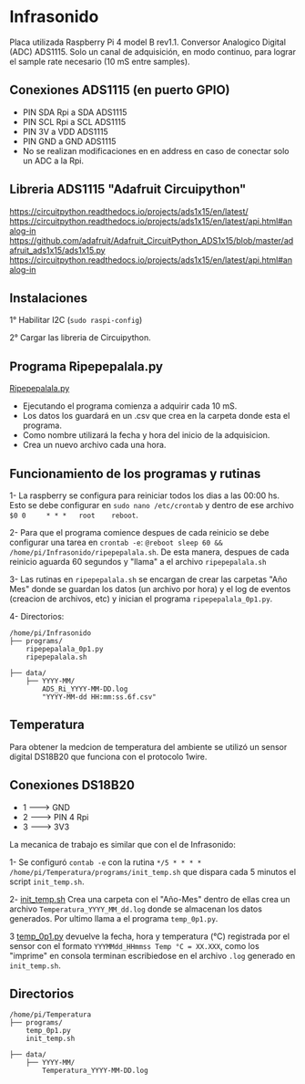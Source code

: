 # Infrasonido
Placa utilizada Raspberry Pi 4 model B rev1.1.
Conversor Analogico Digital (ADC) ADS1115.
Solo un canal de adquisición, en modo continuo, para lograr el sample rate necesario (10 mS entre samples).

## Conexiones ADS1115 (en puerto GPIO)
  - PIN SDA Rpi a SDA ADS1115
  - PIN SCL Rpi a SCL ADS1115
  - PIN 3V a VDD ADS1115
  - PIN GND a GND ADS1115
  - No se realizan modificaciones en en address en caso de conectar solo un ADC a la Rpi.

## Libreria ADS1115 "Adafruit Circuipython"

https://circuitpython.readthedocs.io/projects/ads1x15/en/latest/
https://circuitpython.readthedocs.io/projects/ads1x15/en/latest/api.html#analog-in
https://github.com/adafruit/Adafruit_CircuitPython_ADS1x15/blob/master/adafruit_ads1x15/ads1x15.py
https://circuitpython.readthedocs.io/projects/ads1x15/en/latest/api.html#analog-in

## Instalaciones

1° Habilitar I2C (`sudo raspi-config`)

2° Cargar las libreria de Circuipython.

## Programa Ripepepalala.py
[Ripepepalala.py](https://github.com/niconmn/Infrasonido/blob/main/Infrasonido/ripepepalala_0p1.py)

- Ejecutando el programa comienza a adquirir cada 10 mS.
- Los datos los guardará en un .csv que crea en la carpeta donde esta el programa.
- Como nombre utilizará la fecha y hora del inicio de la adquisicion. 
- Crea un nuevo archivo cada una hora.

## Funcionamiento de los programas y rutinas
1- La raspberry se configura para reiniciar todos los dias a las 00:00 hs.  Esto se debe configurar en `sudo nano /etc/crontab` y dentro de ese archivo `$0 0     * * *   root    reboot`.

2- Para que el programa comience despues de cada reinicio se debe configurar una tarea en `crontab -e`: `@reboot sleep 60 && /home/pi/Infrasonido/ripepepalala.sh`. De esta manera, despues de cada reinicio aguarda 60 segundos y "llama" a el archivo `ripepepalala.sh`

3- Las rutinas en `ripepepalala.sh` se encargan de crear las carpetas "Año Mes" donde se guardan los datos (un archivo por hora) y el log de eventos (creacion de archivos, etc) y inician el programa `ripepepalala_0p1.py`.

4- Directorios:
``` Arbol de directorios
/home/pi/Infrasonido
├── programs/
	ripepepalala_0p1.py
	ripepepalala.sh

├── data/
	├── YYYY-MM/
		ADS_Ri_YYYY-MM-DD.log
		"YYYY-MM-dd HH:mm:ss.6f.csv"
```
## Temperatura

Para obtener la medcion de temperatura del ambiente se utilizó un sensor digital DS18B20 que funciona con el protocolo 1wire.

## Conexiones DS18B20
  - 1 ---> GND
  - 2 ---> PIN 4 Rpi
  - 3 ---> 3V3

La mecanica de trabajo es similar que con el de Infrasonido:

1- Se configuró `contab -e` con la rutina `*/5 * * * *  /home/pi/Temperatura/programs/init_temp.sh` que dispara cada 5 minutos el script `init_temp.sh`.

2- [init_temp.sh](https://github.com/niconmn/Infrasonido/blob/main/Temperatura/init_temp.sh) Crea una carpeta con el "Año-Mes" dentro de ellas crea un archivo `Temperatura_YYYY_MM_dd.log` donde se almacenan los datos generados. Por ultimo llama a el programa `temp_0p1.py`.

3 [temp_0p1.py](https://github.com/niconmn/Infrasonido/blob/main/Temperatura/temp_0p1.py) devuelve la fecha, hora y temperatura (°C) registrada por el sensor con el formato `YYYMMdd_HHmmss Temp °C = XX.XXX`, como los "imprime" en consola terminan escribiedose en el archivo `.log` generado en `init_temp.sh`.

## Directorios
``` Arbol de directorios
/home/pi/Temperatura
├── programs/
	temp_0p1.py
	init_temp.sh

├── data/
	├── YYYY-MM/
		Temperatura_YYYY-MM-DD.log
```



